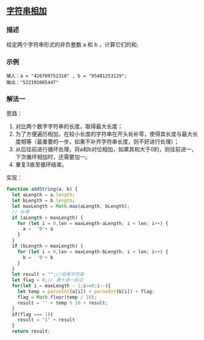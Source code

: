 ## [字符串相加](https://github.com/StarShi/Big-Monster/blob/master/source/leet-code/src/math/add-string.js)

### 描述

给定两个字符串形式的非负整数 a 和 b ，计算它们的和;


### 示例

```
输入：a = "426709752318" , b = "95481253129";
输出："522191005447"
```


### 解法一

思路：

1. 对比两个数字字符串的长度，取得最大长度；
2. 为了方便遍历相加，在较小长度的字符串在开头处补零，使得其长度与最大长度相等（最重要的一步，如果不补齐字符串长度，则不好进行处理）；
3. 从后往前进行循环处理，将a和b对位相加，如果其和大于0的，则往前进一，下次循环相加时，还需要加一。
4. 重复3直至循环结束。


实现：

```javascript
function addString(a, b) {
  let aLength = a.length;
  let bLength = b.length;
  let maxLength = Math.max(aLength, bLength);
  // 补零
  if (aLength < maxLength) {
    for (let i = 0,len = maxLength-aLength; i < len; i++) {
      a =  '0'+ a
    }
  }
  if (bLength < maxLength) {
    for (let i = 0,len = maxLength-bLength; i < len; i++) {
      b =  '0'+ b
    }
  }
  let result = "";//结果字符串 
  let flag = 0;// 满十进一标记
  for(let i = maxLength - 1;i>=0;i--){
    let temp = parseInt(a[i]) + parseInt(b[i]) + flag;
    flag = Math.floor(temp / 10);
    result = '' + temp % 10 + result;
  }
  if(flag === 1){
    result = "1" + result
  }
  return result;
```
